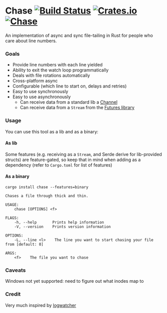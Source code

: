 # Chase [![Build Status](https://travis-ci.org/lloydmeta/chase-rs.svg?branch=master)](https://travis-ci.org/lloydmeta/chase-rs) [![Crates.io](https://img.shields.io/crates/v/chase.svg)](https://crates.io/crates/chase) [![Chase](https://docs.rs/chase/badge.svg)](https://docs.rs/chase)

An implementation of async and sync file-tailing in Rust for people who care about line numbers.

### Goals

- Provide line numbers with each line yielded
- Ability to exit the watch loop programmatically
- Deals with file rotations automatically
- Cross-platform async 
- Configurable (which line to start on, delays and retries)
- Easy to use synchronously
- Easy to use asynchronously
  - Can receive data from a standard lib a [Channel](https://doc.rust-lang.org/std/sync/mpsc/fn.channel.html)
  - Can receive data from a `Stream` from the [Futures library](https://github.com/alexcrichton/futures-rs)
  
### Usage

You can use this tool as a lib and as a binary:

#### As lib

Some features (e.g. receiving as a `Stream`, and Serde derive for lib-provided structs) are feature-gated, so
keep that in mind when adding as a dependency (refer to `Cargo.toml` for list of features)

#### As a binary

`cargo install chase --features=binary`

```shell
Chases a file through thick and thin.

USAGE:
    chase [OPTIONS] <f>

FLAGS:
    -h, --help       Prints help information
    -V, --version    Prints version information

OPTIONS:
    -L, --line <l>    The line you want to start chasing your file from [default: 0]

ARGS:
    <f>    The file you want to chase
```
  
### Caveats

Windows not yet supported: need to figure out what inodes map to

### Credit

Very much inspired by [logwatcher](https://github.com/aravindavk/logwatcher/)
